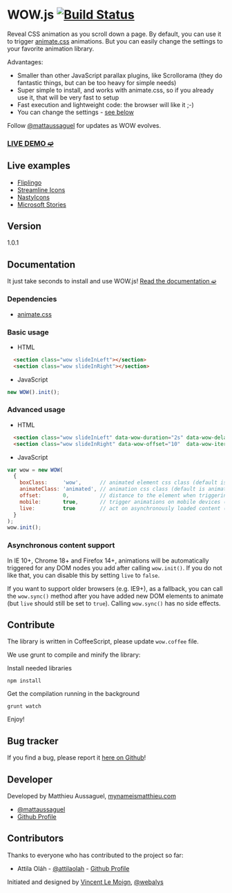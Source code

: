 # WOW.js [![Build Status](https://secure.travis-ci.org/matthieua/WOW.png?branch=master)](http://travis-ci.org/matthieua/WOW)

Reveal CSS animation as you scroll down a page.
By default, you can use it to trigger [animate.css](https://github.com/daneden/animate.css) animations.
But you can easily change the settings to your favorite animation library.

Advantages:
- Smaller than other JavaScript parallax plugins, like Scrollorama (they do fantastic things, but can be too heavy for simple needs)
- Super simple to install, and works with animate.css, so if you already use it, that will be very fast to setup
- Fast execution and lightweight code: the browser will like it ;-)
- You can change the settings - [see below](#advanced-usage)

Follow [@mattaussaguel](http://twitter.com/mattaussaguel) for updates as WOW evolves.

### [LIVE DEMO ➫](http://mynameismatthieu.com/WOW/)

## Live examples

- [Fliplingo](https://www.fliplingo.com)
- [Streamline Icons](http://www.streamlineicons.com)
- [NastyIcons](http://www.nastyicons.com)
- [Microsoft Stories](http://www.microsoft.com/en-us/news/stories/garage/)


## Version

1.0.1

## Documentation

It just take seconds to install and use WOW.js!
[Read the documentation ➫](http://mynameismatthieu.com/WOW/docs.html)

### Dependencies
- [animate.css](https://github.com/daneden/animate.css)

### Basic usage

- HTML

```html
  <section class="wow slideInLeft"></section>
  <section class="wow slideInRight"></section>
```

- JavaScript

```javascript
new WOW().init();
```

### Advanced usage

- HTML

```html
  <section class="wow slideInLeft" data-wow-duration="2s" data-wow-delay="5s"></section>
  <section class="wow slideInRight" data-wow-offset="10"  data-wow-iteration="10"></section>
```

- JavaScript

```javascript
var wow = new WOW(
  {
    boxClass:     'wow',      // animated element css class (default is wow)
    animateClass: 'animated', // animation css class (default is animated)
    offset:       0,          // distance to the element when triggering the animation (default is 0)
    mobile:       true,       // trigger animations on mobile devices (default is true)
    live:         true        // act on asynchronously loaded content (default is true)
  }
);
wow.init();
```

### Asynchronous content support

In IE 10+, Chrome 18+ and Firefox 14+, animations will be automatically
triggered for any DOM nodes you add after calling `wow.init()`. If you do not
like that, you can disable this by setting `live` to `false`.

If you want to support older browsers (e.g. IE9+), as a fallback, you can call
the `wow.sync()` method after you have added new DOM elements to animate (but
`live` should still be set to `true`). Calling `wow.sync()` has no side
effects.


## Contribute

The library is written in CoffeeScript, please update `wow.coffee` file.

We use grunt to compile and minify the library:

Install needed libraries

```
npm install
```

Get the compilation running in the background

```
grunt watch
```

Enjoy!

## Bug tracker

If you find a bug, please report it [here on Github](https://github.com/matthieua/WOW/issues)!

## Developer

Developed by Matthieu Aussaguel, [mynameismatthieu.com](http://mynameismatthieu.com)

+ [@mattaussaguel](http://twitter.com/mattaussaguel)
+ [Github Profile](http://github.com/matthieua)

## Contributors

Thanks to everyone who has contributed to the project so far:

- Attila Oláh - [@attilaolah](http://twitter.com/attilaolah) - [Github Profile](http://github.com/attilaolah)

Initiated and designed by [Vincent Le Moign](http://www.webalys.com/), [@webalys](https://twitter.com/webalys)
